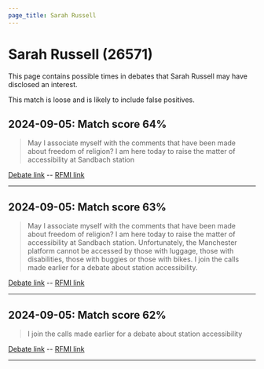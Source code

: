 ```yaml
---
page_title: Sarah Russell
---
```


# Sarah Russell  (26571)

This page contains possible times in debates that Sarah Russell may have disclosed an interest.

This match is loose and is likely to include false positives. 



## 2024-09-05: Match score 64%

>May I associate myself with the comments that have been made about freedom of religion? I am here today to raise the matter of accessibility at Sandbach station

[Debate link](https://www.theyworkforyou.com/debates/?id=2024-09-05b.452.1)  --  [RFMI link](https://www.theyworkforyou.com/mp/26571/register)


---



## 2024-09-05: Match score 63%

>May I associate myself with the comments that have been made about freedom of religion? I am here today to raise the matter of accessibility at Sandbach station. Unfortunately, the Manchester platform cannot be accessed by those with luggage, those with disabilities, those with buggies or those with bikes. I join the calls made earlier for a debate about station accessibility.

[Debate link](https://www.theyworkforyou.com/debates/?id=2024-09-05b.452.1)  --  [RFMI link](https://www.theyworkforyou.com/mp/26571/register)


---



## 2024-09-05: Match score 62%

>I join the calls made earlier for a debate about station accessibility

[Debate link](https://www.theyworkforyou.com/debates/?id=2024-09-05b.452.1)  --  [RFMI link](https://www.theyworkforyou.com/mp/26571/register)


---

